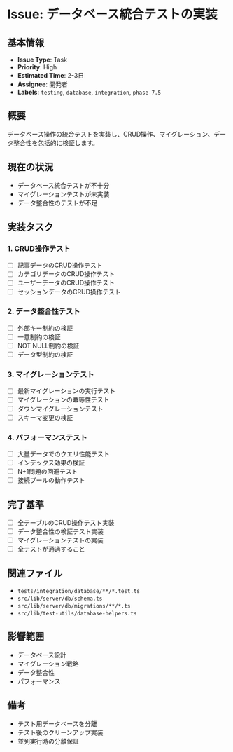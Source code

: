 # Issue: データベース統合テストの実装

## 基本情報

- **Issue Type**: Task
- **Priority**: High
- **Estimated Time**: 2-3日
- **Assignee**: 開発者
- **Labels**: `testing`, `database`, `integration`, `phase-7.5`

## 概要

データベース操作の統合テストを実装し、CRUD操作、マイグレーション、データ整合性を包括的に検証します。

## 現在の状況

- データベース統合テストが不十分
- マイグレーションテストが未実装
- データ整合性のテストが不足

## 実装タスク

### 1. CRUD操作テスト

- [ ] 記事データのCRUD操作テスト
- [ ] カテゴリデータのCRUD操作テスト
- [ ] ユーザーデータのCRUD操作テスト
- [ ] セッションデータのCRUD操作テスト

### 2. データ整合性テスト

- [ ] 外部キー制約の検証
- [ ] 一意制約の検証
- [ ] NOT NULL制約の検証
- [ ] データ型制約の検証

### 3. マイグレーションテスト

- [ ] 最新マイグレーションの実行テスト
- [ ] マイグレーションの冪等性テスト
- [ ] ダウンマイグレーションテスト
- [ ] スキーマ変更の検証

### 4. パフォーマンステスト

- [ ] 大量データでのクエリ性能テスト
- [ ] インデックス効果の検証
- [ ] N+1問題の回避テスト
- [ ] 接続プールの動作テスト

## 完了基準

- [ ] 全テーブルのCRUD操作テスト実装
- [ ] データ整合性の検証テスト実装
- [ ] マイグレーションテストの実装
- [ ] 全テストが通過すること

## 関連ファイル

- `tests/integration/database/**/*.test.ts`
- `src/lib/server/db/schema.ts`
- `src/lib/server/db/migrations/**/*.ts`
- `src/lib/test-utils/database-helpers.ts`

## 影響範囲

- データベース設計
- マイグレーション戦略
- データ整合性
- パフォーマンス

## 備考

- テスト用データベースを分離
- テスト後のクリーンアップ実装
- 並列実行時の分離保証
